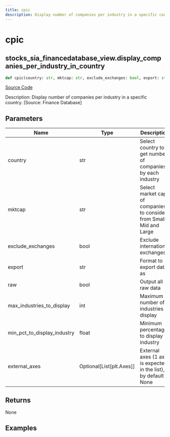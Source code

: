 ```yaml
---
title: cpic
description: Display number of companies per industry in a specific country. [Source: Finance Database]
---
```

# cpic

## stocks_sia_financedatabase_view.display_companies_per_industry_in_country

```python
def cpic(country: str, mktcap: str, exclude_exchanges: bool, export: str, raw: bool, max_industries_to_display: int, min_pct_to_display_industry: float, external_axes: Union[List[matplotlib.axes._axes.Axes], NoneType]) -> None:
```
[Source Code](https://github.com/OpenBB-finance/OpenBBTerminal/tree/main/openbb_terminal/stocks/sector_industry_analysis/financedatabase_view.py#L375)

Description: Display number of companies per industry in a specific country. [Source: Finance Database]

## Parameters

| Name | Type | Description | Default | Optional |
| ---- | ---- | ----------- | ------- | -------- |
| country | str | Select country to get number of companies by each industry | None | False |
| mktcap | str | Select market cap of companies to consider from Small, Mid and Large | None | False |
| exclude_exchanges | bool | Exclude international exchanges | None | False |
| export | str | Format to export data as | None | False |
| raw | bool | Output all raw data | None | False |
| max_industries_to_display | int | Maximum number of industries to display | None | False |
| min_pct_to_display_industry | float | Minimum percentage to display industry | None | False |
| external_axes | Optional[List[plt.Axes]] | External axes (1 axis is expected in the list), by default None | None | True |

## Returns

None

## Examples

